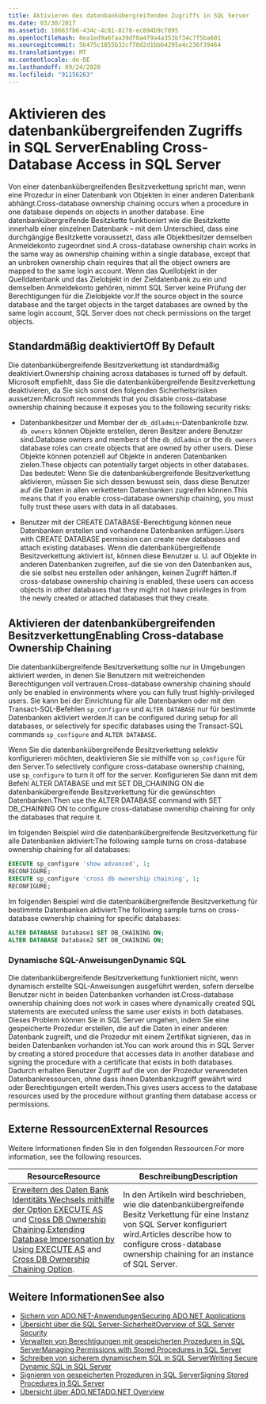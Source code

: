 ```yaml
---
title: Aktivieren des datenbankübergreifenden Zugriffs in SQL Server
ms.date: 03/30/2017
ms.assetid: 10663fb6-434c-4c81-8178-ec894b9cf895
ms.openlocfilehash: 6ea1ed9a6faa39df0a4f9a4a353bf34c7f5ba601
ms.sourcegitcommit: 5b475c1855b32cf78d2d1bbb4295e4c236f39464
ms.translationtype: MT
ms.contentlocale: de-DE
ms.lasthandoff: 09/24/2020
ms.locfileid: "91156263"
---
```

# <a name="enabling-cross-database-access-in-sql-server"></a><span data-ttu-id="5b8c8-102">Aktivieren des datenbankübergreifenden Zugriffs in SQL Server</span><span class="sxs-lookup"><span data-stu-id="5b8c8-102">Enabling Cross-Database Access in SQL Server</span></span>

<span data-ttu-id="5b8c8-103">Von einer datenbankübergreifenden Besitzverkettung spricht man, wenn eine Prozedur in einer Datenbank von Objekten in einer anderen Datenbank abhängt.</span><span class="sxs-lookup"><span data-stu-id="5b8c8-103">Cross-database ownership chaining occurs when a procedure in one database depends on objects in another database.</span></span> <span data-ttu-id="5b8c8-104">Eine datenbankübergreifende Besitzkette funktioniert wie die Besitzkette innerhalb einer einzelnen Datenbank – mit dem Unterschied, dass eine durchgängige Besitzkette voraussetzt, dass alle Objektbesitzer demselben Anmeldekonto zugeordnet sind.</span><span class="sxs-lookup"><span data-stu-id="5b8c8-104">A cross-database ownership chain works in the same way as ownership chaining within a single database, except that an unbroken ownership chain requires that all the object owners are mapped to the same login account.</span></span> <span data-ttu-id="5b8c8-105">Wenn das Quellobjekt in der Quelldatenbank und das Zielobjekt in der Zieldatenbank zu ein und demselben Anmeldekonto gehören, nimmt SQL Server keine Prüfung der Berechtigungen für die Zielobjekte vor.</span><span class="sxs-lookup"><span data-stu-id="5b8c8-105">If the source object in the source database and the target objects in the target databases are owned by the same login account, SQL Server does not check permissions on the target objects.</span></span>  
  
## <a name="off-by-default"></a><span data-ttu-id="5b8c8-106">Standardmäßig deaktiviert</span><span class="sxs-lookup"><span data-stu-id="5b8c8-106">Off By Default</span></span>  

 <span data-ttu-id="5b8c8-107">Die datenbankübergreifende Besitzverkettung ist standardmäßig deaktiviert.</span><span class="sxs-lookup"><span data-stu-id="5b8c8-107">Ownership chaining across databases is turned off by default.</span></span> <span data-ttu-id="5b8c8-108">Microsoft empfiehlt, dass Sie die datenbankübergreifende Besitzverkettung deaktivieren, da Sie sich sonst den folgenden Sicherheitsrisiken aussetzen:</span><span class="sxs-lookup"><span data-stu-id="5b8c8-108">Microsoft recommends that you disable cross-database ownership chaining because it exposes you to the following security risks:</span></span>  
  
- <span data-ttu-id="5b8c8-109">Datenbankbesitzer und Member der `db_ddladmin`-Datenbankrolle bzw. `db_owners` können Objekte erstellen, deren Besitzer andere Benutzer sind.</span><span class="sxs-lookup"><span data-stu-id="5b8c8-109">Database owners and members of the `db_ddladmin` or the `db_owners` database roles can create objects that are owned by other users.</span></span> <span data-ttu-id="5b8c8-110">Diese Objekte können potenziell auf Objekte in anderen Datenbanken zielen.</span><span class="sxs-lookup"><span data-stu-id="5b8c8-110">These objects can potentially target objects in other databases.</span></span> <span data-ttu-id="5b8c8-111">Das bedeutet: Wenn Sie die datenbankübergreifende Besitzverkettung aktivieren, müssen Sie sich dessen bewusst sein, dass diese Benutzer auf die Daten in allen verketteten Datenbanken zugreifen können.</span><span class="sxs-lookup"><span data-stu-id="5b8c8-111">This means that if you enable cross-database ownership chaining, you must fully trust these users with data in all databases.</span></span>  
  
- <span data-ttu-id="5b8c8-112">Benutzer mit der CREATE DATABASE-Berechtigung können neue Datenbanken erstellen und vorhandene Datenbanken anfügen.</span><span class="sxs-lookup"><span data-stu-id="5b8c8-112">Users with CREATE DATABASE permission can create new databases and attach existing databases.</span></span> <span data-ttu-id="5b8c8-113">Wenn die datenbankübergreifende Besitzverkettung aktiviert ist, können diese Benutzer u. U. auf Objekte in anderen Datenbanken zugreifen, auf die sie von den Datenbanken aus, die sie selbst neu erstellen oder anhängen, keinen Zugriff hätten.</span><span class="sxs-lookup"><span data-stu-id="5b8c8-113">If cross-database ownership chaining is enabled, these users can access objects in other databases that they might not have privileges in from the newly created or attached databases that they create.</span></span>  
  
## <a name="enabling-cross-database-ownership-chaining"></a><span data-ttu-id="5b8c8-114">Aktivieren der datenbankübergreifenden Besitzverkettung</span><span class="sxs-lookup"><span data-stu-id="5b8c8-114">Enabling Cross-database Ownership Chaining</span></span>  

 <span data-ttu-id="5b8c8-115">Die datenbankübergreifende Besitzverkettung sollte nur in Umgebungen aktiviert werden, in denen Sie Benutzern mit weitreichenden Berechtigungen voll vertrauen.</span><span class="sxs-lookup"><span data-stu-id="5b8c8-115">Cross-database ownership chaining should only be enabled in environments where you can fully trust highly-privileged users.</span></span> <span data-ttu-id="5b8c8-116">Sie kann bei der Einrichtung für alle Datenbanken oder mit den Transact-SQL-Befehlen `sp_configure` und `ALTER DATABASE` nur für bestimmte Datenbanken aktiviert werden.</span><span class="sxs-lookup"><span data-stu-id="5b8c8-116">It can be configured during setup for all databases, or selectively for specific databases using the Transact-SQL commands `sp_configure` and `ALTER DATABASE`.</span></span>  
  
 <span data-ttu-id="5b8c8-117">Wenn Sie die datenbankübergreifende Besitzverkettung selektiv konfigurieren möchten, deaktivieren Sie sie mithilfe von `sp_configure` für den Server.</span><span class="sxs-lookup"><span data-stu-id="5b8c8-117">To selectively configure cross-database ownership chaining, use `sp_configure` to turn it off for the server.</span></span> <span data-ttu-id="5b8c8-118">Konfigurieren Sie dann mit dem Befehl ALTER DATABASE und mit SET DB_CHAINING ON die datenbankübergreifende Besitzverkettung für die gewünschten Datenbanken.</span><span class="sxs-lookup"><span data-stu-id="5b8c8-118">Then use the ALTER DATABASE command with SET DB_CHAINING ON to configure cross-database ownership chaining for only the databases that require it.</span></span>  
  
 <span data-ttu-id="5b8c8-119">Im folgenden Beispiel wird die datenbankübergreifende Besitzverkettung für alle Datenbanken aktiviert:</span><span class="sxs-lookup"><span data-stu-id="5b8c8-119">The following sample turns on cross-database ownership chaining for all databases:</span></span>  
  
```sql
EXECUTE sp_configure 'show advanced', 1;  
RECONFIGURE;  
EXECUTE sp_configure 'cross db ownership chaining', 1;  
RECONFIGURE;  
```  
  
 <span data-ttu-id="5b8c8-120">Im folgenden Beispiel wird die datenbankübergreifende Besitzverkettung für bestimmte Datenbanken aktiviert:</span><span class="sxs-lookup"><span data-stu-id="5b8c8-120">The following sample turns on cross-database ownership chaining for specific databases:</span></span>  
  
```sql
ALTER DATABASE Database1 SET DB_CHAINING ON;  
ALTER DATABASE Database2 SET DB_CHAINING ON;  
```  
  
### <a name="dynamic-sql"></a><span data-ttu-id="5b8c8-121">Dynamische SQL-Anweisungen</span><span class="sxs-lookup"><span data-stu-id="5b8c8-121">Dynamic SQL</span></span>  

 <span data-ttu-id="5b8c8-122">Die datenbankübergreifende Besitzverkettung funktioniert nicht, wenn dynamisch erstellte SQL-Anweisungen ausgeführt werden, sofern derselbe Benutzer nicht in beiden Datenbanken vorhanden ist.</span><span class="sxs-lookup"><span data-stu-id="5b8c8-122">Cross-database ownership chaining does not work in cases where dynamically created SQL statements are executed unless the same user exists in both databases.</span></span> <span data-ttu-id="5b8c8-123">Dieses Problem können Sie in SQL Server umgehen, indem Sie eine gespeicherte Prozedur erstellen, die auf die Daten in einer anderen Datenbank zugreift, und die Prozedur mit einem Zertifikat signieren, das in beiden Datenbanken vorhanden ist.</span><span class="sxs-lookup"><span data-stu-id="5b8c8-123">You can work around this in SQL Server by creating a stored procedure that accesses data in another database and signing the procedure with a certificate that exists in both databases.</span></span> <span data-ttu-id="5b8c8-124">Dadurch erhalten Benutzer Zugriff auf die von der Prozedur verwendeten Datenbankressourcen, ohne dass ihnen Datenbankzugriff gewährt wird oder Berechtigungen erteilt werden.</span><span class="sxs-lookup"><span data-stu-id="5b8c8-124">This gives users access to the database resources used by the procedure without granting them database access or permissions.</span></span>  
  
## <a name="external-resources"></a><span data-ttu-id="5b8c8-125">Externe Ressourcen</span><span class="sxs-lookup"><span data-stu-id="5b8c8-125">External Resources</span></span>  

 <span data-ttu-id="5b8c8-126">Weitere Informationen finden Sie in den folgenden Ressourcen.</span><span class="sxs-lookup"><span data-stu-id="5b8c8-126">For more information, see the following resources.</span></span>  
  
|<span data-ttu-id="5b8c8-127">Resource</span><span class="sxs-lookup"><span data-stu-id="5b8c8-127">Resource</span></span>|<span data-ttu-id="5b8c8-128">Beschreibung</span><span class="sxs-lookup"><span data-stu-id="5b8c8-128">Description</span></span>|  
|--------------|-----------------|  
|<span data-ttu-id="5b8c8-129">[Erweitern des Daten Bank Identitäts Wechsels mithilfe der Option EXECUTE AS](/previous-versions/sql/sql-server-2008-r2/ms188304(v=sql.105)) und [Cross DB Ownership Chaining](/sql/database-engine/configure-windows/cross-db-ownership-chaining-server-configuration-option).</span><span class="sxs-lookup"><span data-stu-id="5b8c8-129">[Extending Database Impersonation by Using EXECUTE AS](/previous-versions/sql/sql-server-2008-r2/ms188304(v=sql.105)) and [Cross DB Ownership Chaining Option](/sql/database-engine/configure-windows/cross-db-ownership-chaining-server-configuration-option).</span></span>|<span data-ttu-id="5b8c8-130">In den Artikeln wird beschrieben, wie die datenbankübergreifende Besitz Verkettung für eine Instanz von SQL Server konfiguriert wird.</span><span class="sxs-lookup"><span data-stu-id="5b8c8-130">Articles describe how to configure cross-database ownership chaining for an instance of SQL Server.</span></span>|  
  
## <a name="see-also"></a><span data-ttu-id="5b8c8-131">Weitere Informationen</span><span class="sxs-lookup"><span data-stu-id="5b8c8-131">See also</span></span>

- [<span data-ttu-id="5b8c8-132">Sichern von ADO.NET-Anwendungen</span><span class="sxs-lookup"><span data-stu-id="5b8c8-132">Securing ADO.NET Applications</span></span>](../securing-ado-net-applications.md)
- [<span data-ttu-id="5b8c8-133">Übersicht über die SQL Server-Sicherheit</span><span class="sxs-lookup"><span data-stu-id="5b8c8-133">Overview of SQL Server Security</span></span>](overview-of-sql-server-security.md)
- [<span data-ttu-id="5b8c8-134">Verwalten von Berechtigungen mit gespeicherten Prozeduren in SQL Server</span><span class="sxs-lookup"><span data-stu-id="5b8c8-134">Managing Permissions with Stored Procedures in SQL Server</span></span>](managing-permissions-with-stored-procedures-in-sql-server.md)
- [<span data-ttu-id="5b8c8-135">Schreiben von sicherem dynamischem SQL in SQL Server</span><span class="sxs-lookup"><span data-stu-id="5b8c8-135">Writing Secure Dynamic SQL in SQL Server</span></span>](writing-secure-dynamic-sql-in-sql-server.md)
- [<span data-ttu-id="5b8c8-136">Signieren von gespeicherten Prozeduren in SQL Server</span><span class="sxs-lookup"><span data-stu-id="5b8c8-136">Signing Stored Procedures in SQL Server</span></span>](signing-stored-procedures-in-sql-server.md)
- [<span data-ttu-id="5b8c8-137">Übersicht über ADO.NET</span><span class="sxs-lookup"><span data-stu-id="5b8c8-137">ADO.NET Overview</span></span>](../ado-net-overview.md)
